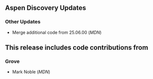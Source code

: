 ## Aspen Discovery Updates

### Other Updates
- Merge additional code from 25.06.00 (*MDN*)

## This release includes code contributions from
### Grove
- Mark Noble (*MDN*)
